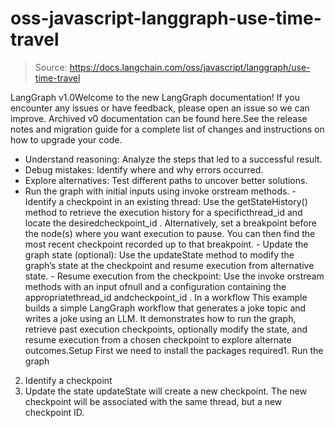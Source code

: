 # oss-javascript-langgraph-use-time-travel

> Source: https://docs.langchain.com/oss/javascript/langgraph/use-time-travel

LangGraph v1.0Welcome to the new LangGraph documentation! If you encounter any issues or have feedback, please open an issue so we can improve. Archived v0 documentation can be found here.See the release notes and migration guide for a complete list of changes and instructions on how to upgrade your code.
- Understand reasoning: Analyze the steps that led to a successful result.
- Debug mistakes: Identify where and why errors occurred.
- Explore alternatives: Test different paths to uncover better solutions.
- Run the graph with initial inputs using
invoke
orstream
methods. - Identify a checkpoint in an existing thread: Use the
getStateHistory()
method to retrieve the execution history for a specificthread_id
and locate the desiredcheckpoint_id
. Alternatively, set a breakpoint before the node(s) where you want execution to pause. You can then find the most recent checkpoint recorded up to that breakpoint. - Update the graph state (optional): Use the
updateState
method to modify the graph’s state at the checkpoint and resume execution from alternative state. - Resume execution from the checkpoint: Use the
invoke
orstream
methods with an input ofnull
and a configuration containing the appropriatethread_id
andcheckpoint_id
.
In a workflow
This example builds a simple LangGraph workflow that generates a joke topic and writes a joke using an LLM. It demonstrates how to run the graph, retrieve past execution checkpoints, optionally modify the state, and resume execution from a chosen checkpoint to explore alternate outcomes.Setup
First we need to install the packages required1. Run the graph
2. Identify a checkpoint
3. Update the state
updateState
will create a new checkpoint. The new checkpoint will be associated with the same thread, but a new checkpoint ID.
